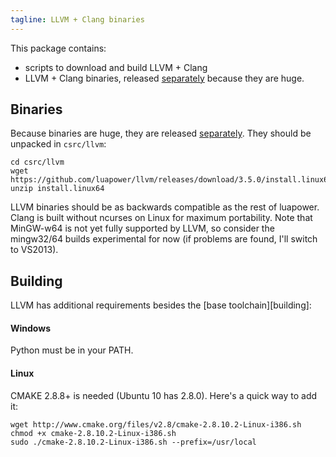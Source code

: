 ```yaml
---
tagline: LLVM + Clang binaries
---
```


This package contains:

 * scripts to download and build LLVM + Clang
 * LLVM + Clang binaries, released [separately] because they are huge.

[separately]: https://github.com/luapower/llvm/releases

## Binaries

Because binaries are huge, they are released [separately]. 
They should be unpacked in `csrc/llvm`:

	cd csrc/llvm
	wget https://github.com/luapower/llvm/releases/download/3.5.0/install.linux64.zip
	unzip install.linux64

LLVM binaries should be as backwards compatible as the rest of luapower.
Clang is built without ncurses on Linux for maximum portability. 
Note that MinGW-w64 is not yet fully supported by LLVM, so consider
the mingw32/64 builds experimental for now (if problems are found, 
I'll switch to VS2013).

## Building

LLVM has additional requirements besides the [base toolchain][building]:

#### Windows
	
Python must be in your PATH.

#### Linux

CMAKE 2.8.8+ is needed (Ubuntu 10 has 2.8.0). 
Here's a quick way to add it:
	
	wget http://www.cmake.org/files/v2.8/cmake-2.8.10.2-Linux-i386.sh
	chmod +x cmake-2.8.10.2-Linux-i386.sh
	sudo ./cmake-2.8.10.2-Linux-i386.sh --prefix=/usr/local

